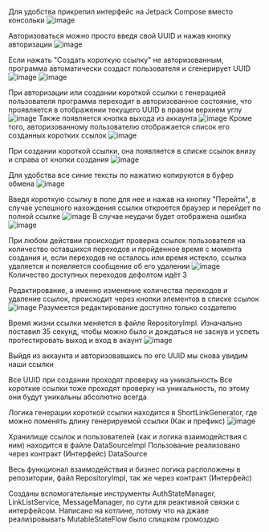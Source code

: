 Для удобства прикрепил интерфейс на Jetpack Compose вместо консольки
![image](https://github.com/user-attachments/assets/535fdc02-aa9b-4e65-b538-456888dc7224)

Авторизоваться можно просто введя свой UUID и нажав кнопку авторизации
![image](https://github.com/user-attachments/assets/5844a465-b221-4f8b-b508-9ebc6f36a22f)

Если нажать "Создать короткую ссылку" не авторизованным, программа автоматически создаст пользователя и сгенерирует UUID
![image](https://github.com/user-attachments/assets/006324ff-8a99-433a-8989-8feaa7992a08)
![image](https://github.com/user-attachments/assets/1d4a8e21-7573-4ace-a70b-22a4ba1a13eb)

При авторизации или создании короткой ссылки с генерацией пользователя программа переходит в авторизованное состояние, что проявляется в отображении текущего UUID в правом верхнем углу
![image](https://github.com/user-attachments/assets/1b0ca783-9abd-4e06-8714-7ff17ffbd323)
Также появляется кнопка выхода из аккаунта
![image](https://github.com/user-attachments/assets/207e87c2-fe0d-4c9b-831a-42bdb1d353db)
Кроме того, авторизованному пользователю отображается список его созданных коротких ссылок
![image](https://github.com/user-attachments/assets/81d712bc-724e-4d23-8905-2b67554936a8)

При создании короткой ссылки, она появляется в списке ссылок внизу и справа от кнопки создания
![image](https://github.com/user-attachments/assets/876d1374-ce65-4d03-919e-920a78d6f65b)

Для удобства все синие тексты по нажатию копируются в буфер обмена
![image](https://github.com/user-attachments/assets/a1a0e493-d590-4449-b773-0063d879972d)

Введя короткую ссылку в поле для нее и нажав на кнопку "Перейти", в случае успешного нахождения ссылки откроется браузер и перейдет по полной ссылке
![image](https://github.com/user-attachments/assets/77639d96-d455-444a-97f1-ae3ff7f6fcb6)
В случае неудачи будет отображена ошибка 
![image](https://github.com/user-attachments/assets/563508f9-4bf3-498c-8c06-b903f7dba281)

При любом действии происходит проверка ссылок пользователя на количество оставшихся переходов и пройденное время с момента создания и, если переходов не осталось или время истекло, ссылка удаляется и появляется сообщение об его удалении
![image](https://github.com/user-attachments/assets/4a057615-807c-4b39-935a-fa6e911c0b0a)
Количество доступных переходов дефолтом идёт 3

Редактирование, а именно изменение количества переходов и удаление ссылок, происходит через кнопки элементов в списке ссылок 
![image](https://github.com/user-attachments/assets/5a2e9b75-0180-4adb-9b94-fe72b6e80dbe)
Разумеется редактирование доступно только создателю

Время жизни ссылки меняется в файле RepositoryImpl. Изначально поставил 35 секунд, чтобы можно было и дождаться не заснув и успеть протестировать выход и вход в акаунт
![image](https://github.com/user-attachments/assets/9cd3afd1-6d23-459d-b63e-ff5de8f921d8)

Выйдя из аккаунта и авторизовавшись по его UUID мы снова увидим наши ссылки

Все UUID при создании проходят проверку на уникальность
Все короткие ссылки тоже проходят проверку на уникальность, по этому они будут уникальны абсолютно всегда

Логика генерации короткой ссылки находится в ShortLinkGenerator, где можно поменять длину генерируемой ссылки (Как и префикс)
![image](https://github.com/user-attachments/assets/58fc531a-65b6-4784-a904-eeba18b2f50e)

Хранилище ссылок и пользователей (как и логика взаимодействия с ним) находится в файле DataSourceImpl
Пользование реализовано через контракт (Интерфейс) DataSource

Весь функционал взаимодействия и бизнес логика расположены в репозитории, файл  RepositoryImpl, так же через контракт (Интерфейс)

Созданы вспомогательные инструменты AuthStateManager, LinkListService, MessageManager, по сути для реактивной связки с интерфейсом. Написано на котлине, потому что на джаве реализровывать MutableStateFlow было слишком громоздко


